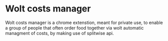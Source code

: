 # Wolt costs manager

Wolt costs manager is a chrome extenstion, meant for private use, to enable a group of people that often order food together via wolt automatic managment of costs, by making use of splitwise api.